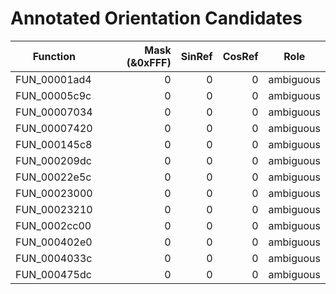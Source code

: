 # Annotated Orientation Candidates

| Function | Mask (&0xFFF) | SinRef | CosRef | Role |
|----------|--------------:|-------:|-------:|------|
| FUN_00001ad4 | 0 | 0 | 0 | ambiguous |
| FUN_00005c9c | 0 | 0 | 0 | ambiguous |
| FUN_00007034 | 0 | 0 | 0 | ambiguous |
| FUN_00007420 | 0 | 0 | 0 | ambiguous |
| FUN_000145c8 | 0 | 0 | 0 | ambiguous |
| FUN_000209dc | 0 | 0 | 0 | ambiguous |
| FUN_00022e5c | 0 | 0 | 0 | ambiguous |
| FUN_00023000 | 0 | 0 | 0 | ambiguous |
| FUN_00023210 | 0 | 0 | 0 | ambiguous |
| FUN_0002cc00 | 0 | 0 | 0 | ambiguous |
| FUN_000402e0 | 0 | 0 | 0 | ambiguous |
| FUN_0004033c | 0 | 0 | 0 | ambiguous |
| FUN_000475dc | 0 | 0 | 0 | ambiguous |
